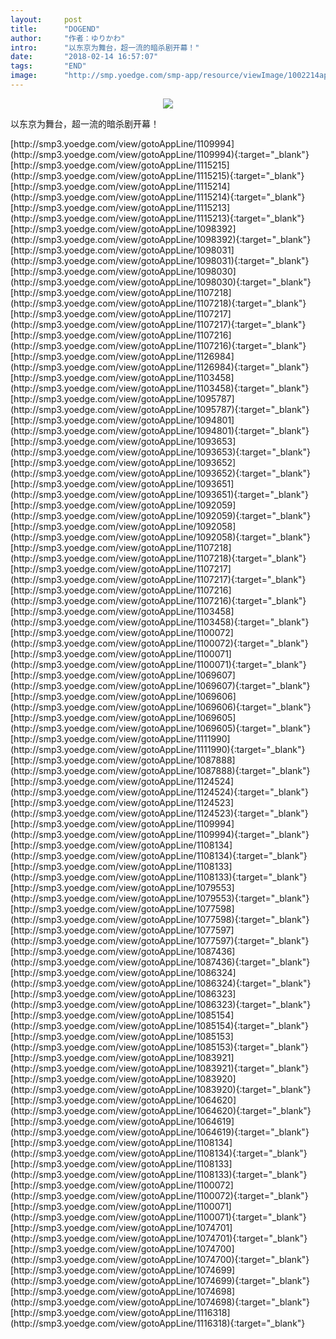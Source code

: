 ```yaml
---
layout:     post
title:      "DOGEND"
author:     "作者：ゆりかわ"
intro:      "以东京为舞台，超一流的暗杀剧开幕！"
date:       "2018-02-14 16:57:07"
tags:       "END"
image:      "http://smp.yoedge.com/smp-app/resource/viewImage/1002214appline.png"
---
```

<div style="text-align: center">
<p><img src="http://smp.yoedge.com/smp-app/resource/viewImage/1002214appline.png"/></p>
</div>
<p class="post-meta">
<span>以东京为舞台，超一流的暗杀剧开幕！</span>
</p>
[http://smp3.yoedge.com/view/gotoAppLine/1109994](http://smp3.yoedge.com/view/gotoAppLine/1109994){:target="_blank"}
[http://smp3.yoedge.com/view/gotoAppLine/1115215](http://smp3.yoedge.com/view/gotoAppLine/1115215){:target="_blank"}
[http://smp3.yoedge.com/view/gotoAppLine/1115214](http://smp3.yoedge.com/view/gotoAppLine/1115214){:target="_blank"}
[http://smp3.yoedge.com/view/gotoAppLine/1115213](http://smp3.yoedge.com/view/gotoAppLine/1115213){:target="_blank"}
[http://smp3.yoedge.com/view/gotoAppLine/1098392](http://smp3.yoedge.com/view/gotoAppLine/1098392){:target="_blank"}
[http://smp3.yoedge.com/view/gotoAppLine/1098031](http://smp3.yoedge.com/view/gotoAppLine/1098031){:target="_blank"}
[http://smp3.yoedge.com/view/gotoAppLine/1098030](http://smp3.yoedge.com/view/gotoAppLine/1098030){:target="_blank"}
[http://smp3.yoedge.com/view/gotoAppLine/1107218](http://smp3.yoedge.com/view/gotoAppLine/1107218){:target="_blank"}
[http://smp3.yoedge.com/view/gotoAppLine/1107217](http://smp3.yoedge.com/view/gotoAppLine/1107217){:target="_blank"}
[http://smp3.yoedge.com/view/gotoAppLine/1107216](http://smp3.yoedge.com/view/gotoAppLine/1107216){:target="_blank"}
[http://smp3.yoedge.com/view/gotoAppLine/1126984](http://smp3.yoedge.com/view/gotoAppLine/1126984){:target="_blank"}
[http://smp3.yoedge.com/view/gotoAppLine/1103458](http://smp3.yoedge.com/view/gotoAppLine/1103458){:target="_blank"}
[http://smp3.yoedge.com/view/gotoAppLine/1095787](http://smp3.yoedge.com/view/gotoAppLine/1095787){:target="_blank"}
[http://smp3.yoedge.com/view/gotoAppLine/1094801](http://smp3.yoedge.com/view/gotoAppLine/1094801){:target="_blank"}
[http://smp3.yoedge.com/view/gotoAppLine/1093653](http://smp3.yoedge.com/view/gotoAppLine/1093653){:target="_blank"}
[http://smp3.yoedge.com/view/gotoAppLine/1093652](http://smp3.yoedge.com/view/gotoAppLine/1093652){:target="_blank"}
[http://smp3.yoedge.com/view/gotoAppLine/1093651](http://smp3.yoedge.com/view/gotoAppLine/1093651){:target="_blank"}
[http://smp3.yoedge.com/view/gotoAppLine/1092059](http://smp3.yoedge.com/view/gotoAppLine/1092059){:target="_blank"}
[http://smp3.yoedge.com/view/gotoAppLine/1092058](http://smp3.yoedge.com/view/gotoAppLine/1092058){:target="_blank"}
[http://smp3.yoedge.com/view/gotoAppLine/1107218](http://smp3.yoedge.com/view/gotoAppLine/1107218){:target="_blank"}
[http://smp3.yoedge.com/view/gotoAppLine/1107217](http://smp3.yoedge.com/view/gotoAppLine/1107217){:target="_blank"}
[http://smp3.yoedge.com/view/gotoAppLine/1107216](http://smp3.yoedge.com/view/gotoAppLine/1107216){:target="_blank"}
[http://smp3.yoedge.com/view/gotoAppLine/1103458](http://smp3.yoedge.com/view/gotoAppLine/1103458){:target="_blank"}
[http://smp3.yoedge.com/view/gotoAppLine/1100072](http://smp3.yoedge.com/view/gotoAppLine/1100072){:target="_blank"}
[http://smp3.yoedge.com/view/gotoAppLine/1100071](http://smp3.yoedge.com/view/gotoAppLine/1100071){:target="_blank"}
[http://smp3.yoedge.com/view/gotoAppLine/1069607](http://smp3.yoedge.com/view/gotoAppLine/1069607){:target="_blank"}
[http://smp3.yoedge.com/view/gotoAppLine/1069606](http://smp3.yoedge.com/view/gotoAppLine/1069606){:target="_blank"}
[http://smp3.yoedge.com/view/gotoAppLine/1069605](http://smp3.yoedge.com/view/gotoAppLine/1069605){:target="_blank"}
[http://smp3.yoedge.com/view/gotoAppLine/1111990](http://smp3.yoedge.com/view/gotoAppLine/1111990){:target="_blank"}
[http://smp3.yoedge.com/view/gotoAppLine/1087888](http://smp3.yoedge.com/view/gotoAppLine/1087888){:target="_blank"}
[http://smp3.yoedge.com/view/gotoAppLine/1124524](http://smp3.yoedge.com/view/gotoAppLine/1124524){:target="_blank"}
[http://smp3.yoedge.com/view/gotoAppLine/1124523](http://smp3.yoedge.com/view/gotoAppLine/1124523){:target="_blank"}
[http://smp3.yoedge.com/view/gotoAppLine/1109994](http://smp3.yoedge.com/view/gotoAppLine/1109994){:target="_blank"}
[http://smp3.yoedge.com/view/gotoAppLine/1108134](http://smp3.yoedge.com/view/gotoAppLine/1108134){:target="_blank"}
[http://smp3.yoedge.com/view/gotoAppLine/1108133](http://smp3.yoedge.com/view/gotoAppLine/1108133){:target="_blank"}
[http://smp3.yoedge.com/view/gotoAppLine/1079553](http://smp3.yoedge.com/view/gotoAppLine/1079553){:target="_blank"}
[http://smp3.yoedge.com/view/gotoAppLine/1077598](http://smp3.yoedge.com/view/gotoAppLine/1077598){:target="_blank"}
[http://smp3.yoedge.com/view/gotoAppLine/1077597](http://smp3.yoedge.com/view/gotoAppLine/1077597){:target="_blank"}
[http://smp3.yoedge.com/view/gotoAppLine/1087436](http://smp3.yoedge.com/view/gotoAppLine/1087436){:target="_blank"}
[http://smp3.yoedge.com/view/gotoAppLine/1086324](http://smp3.yoedge.com/view/gotoAppLine/1086324){:target="_blank"}
[http://smp3.yoedge.com/view/gotoAppLine/1086323](http://smp3.yoedge.com/view/gotoAppLine/1086323){:target="_blank"}
[http://smp3.yoedge.com/view/gotoAppLine/1085154](http://smp3.yoedge.com/view/gotoAppLine/1085154){:target="_blank"}
[http://smp3.yoedge.com/view/gotoAppLine/1085153](http://smp3.yoedge.com/view/gotoAppLine/1085153){:target="_blank"}
[http://smp3.yoedge.com/view/gotoAppLine/1083921](http://smp3.yoedge.com/view/gotoAppLine/1083921){:target="_blank"}
[http://smp3.yoedge.com/view/gotoAppLine/1083920](http://smp3.yoedge.com/view/gotoAppLine/1083920){:target="_blank"}
[http://smp3.yoedge.com/view/gotoAppLine/1064620](http://smp3.yoedge.com/view/gotoAppLine/1064620){:target="_blank"}
[http://smp3.yoedge.com/view/gotoAppLine/1064619](http://smp3.yoedge.com/view/gotoAppLine/1064619){:target="_blank"}
[http://smp3.yoedge.com/view/gotoAppLine/1108134](http://smp3.yoedge.com/view/gotoAppLine/1108134){:target="_blank"}
[http://smp3.yoedge.com/view/gotoAppLine/1108133](http://smp3.yoedge.com/view/gotoAppLine/1108133){:target="_blank"}
[http://smp3.yoedge.com/view/gotoAppLine/1100072](http://smp3.yoedge.com/view/gotoAppLine/1100072){:target="_blank"}
[http://smp3.yoedge.com/view/gotoAppLine/1100071](http://smp3.yoedge.com/view/gotoAppLine/1100071){:target="_blank"}
[http://smp3.yoedge.com/view/gotoAppLine/1074701](http://smp3.yoedge.com/view/gotoAppLine/1074701){:target="_blank"}
[http://smp3.yoedge.com/view/gotoAppLine/1074700](http://smp3.yoedge.com/view/gotoAppLine/1074700){:target="_blank"}
[http://smp3.yoedge.com/view/gotoAppLine/1074699](http://smp3.yoedge.com/view/gotoAppLine/1074699){:target="_blank"}
[http://smp3.yoedge.com/view/gotoAppLine/1074698](http://smp3.yoedge.com/view/gotoAppLine/1074698){:target="_blank"}
[http://smp3.yoedge.com/view/gotoAppLine/1116318](http://smp3.yoedge.com/view/gotoAppLine/1116318){:target="_blank"}


